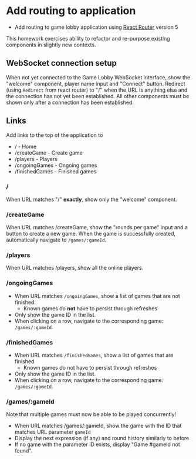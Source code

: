 # Add routing to application

* Add routing to game lobby application using [React
  Router](https://reacttraining.com/react-router) version 5

This homework exercises ability to refactor and re-purpose existing components
in slightly new contexts.

## WebSocket connection setup

When not yet connected to the Game Lobby WebSocket interface, show the "welcome"
component, player name input and "Connect" button. Redirect (using `Redirect`
from react router) to "/" when the URL is anything else and the connection has
not yet been established. All other components must be shown only after a
connection has been established.

## Links

Add links to the top of the application to

* / - Home
* /createGame - Create game
* /players - Players
* /ongoingGames - Ongoing games
* /finishedGames - Finished games

### /

When URL matches "/" **exactly**, show only the "welcome" component.

### /createGame

When URL matches /createGame, show the "rounds per game" input and a button to
create a new game. When the game is successfully created, automatically
navigate to `/games/:gameId`.

### /players

When URL matches /players, show all the online players.

### /ongoingGames

* When URL matches `/ongoingGames`, show a list of games that are not finished.
  * Known games do **not** have to persist through refreshes
* Only show the game ID in the list.
* When clicking on a row, navigate to the corresponding game: `/games/:gameId`.

### /finishedGames

* When URL matches `/finishedGames`, show a list of games that are finished
  * Known games do not have to persist through refreshes
* Only show the game ID in the list.
* When clicking on a row, navigate to the corresponding game: `/games/:gameId`.

### /games/:gameId

Note that multiple games must now be able to be played concurrently!

* When URL matches /games/:gameId, show the game with the ID that matches URL parameter `gameId`
* Display the next expression (if any) and round history similarly to before
* If no game with the parameter ID exists, display "Game #gameId not found".
